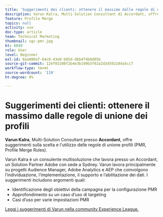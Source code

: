 ```yaml
---
title: 'Suggerimenti dei clienti: ottenere il massimo dalle regole di unione dei profili'
description: Varun Kalra, Multi-Solution Consultant di Accordant, offre suggerimenti sulla scelta e l’utilizzo delle regole di unione dei profili (PMR, Profile Merge Rules).
feature: Profile Merge
topics: null
activity: use
doc-type: article
team: Technical Marketing
thumbnail: ugc-pmr.jpg
kt: 6049
role: User
level: Beginner
exl-id: 8aa800af-64c0-43e0-b05d-dbb4f4b0d05b
source-git-commit: 124f03208f2b4e3b109b3f02a2d3d59210da5cc7
workflow-type: tm+mt
source-wordcount: '119'
ht-degree: 0%

---
```


# Suggerimenti dei clienti: ottenere il massimo dalle regole di unione dei profili

**Varun Kalra**, Multi-Solution Consultant presso **Accordant**, offre suggerimenti sulla scelta e l&#39;utilizzo delle regole di unione profili (PMR, Profile Merge Rules).

Varun Kalra è un consulente multisoluzione che lavora presso un Accordant, un Solution Partner Adobe con sede a Sydney. Varun lavora principalmente su progetti Audience Manager, Adobe Analytics e AEP che coinvolgono l’individuazione, l’implementazione, il supporto e l’abilitazione dei dati. I suggerimenti includono argomenti quali:

* Identificazione degli obiettivi della campagna per la configurazione PMR
* Approfondimento su un caso d’uso di targeting
* Casi d’uso per varie impostazioni PMR

[Leggi i suggerimenti di Varun nella community Experience League.](https://experienceleaguecommunities.adobe.com/t5/adobe-audience-manager-blogs/getting-the-most-out-of-profile-merge-rules-tips-tricks-and/ba-p/372248)
